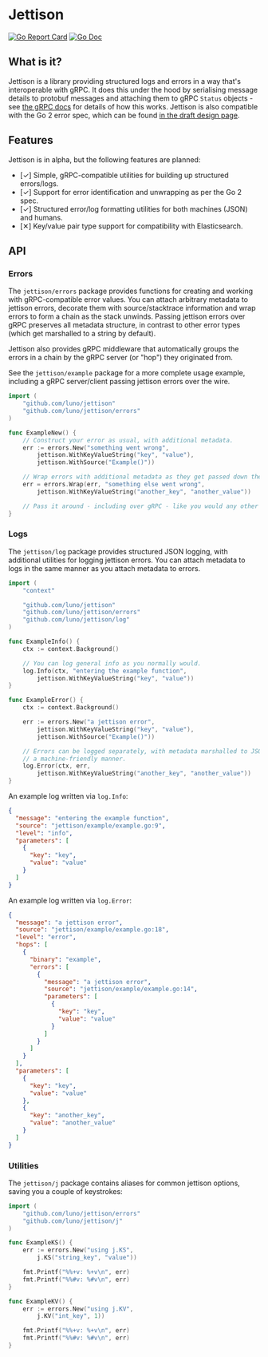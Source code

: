 # Jettison
[![Go Report Card](https://goreportcard.com/badge/github.com/luno/jettison?style=flat-square)](https://goreportcard.com/report/github.com/luno/jettison)
[![Go Doc](https://img.shields.io/badge/godoc-reference-blue.svg?style=flat-square)](http://godoc.org/github.com/luno/jettison)

## What is it?
Jettison is a library providing structured logs and errors in a way that's
interoperable with gRPC. It does this under the hood by serialising message
details to protobuf messages and attaching them to gRPC `Status` objects - 
see [the gRPC docs](https://godoc.org/google.golang.org/grpc/status) for 
details of how this works. Jettison is also compatible with the Go 2 error
spec, which can be found [in the draft design page](https://go.googlesource.com/proposal/+/master/design/go2draft.md).

## Features
Jettison is in alpha, but the following features are planned:

* [✓] Simple, gRPC-compatible utilities for building up structured errors/logs.
* [✓] Support for error identification and unwrapping as per the Go 2 spec.
* [✓] Structured error/log formatting utilities for both machines (JSON) and 
      humans.
* [✕] Key/value pair type support for compatibility with Elasticsearch.

## API
### Errors
The `jettison/errors` package provides functions for creating and working with
gRPC-compatible error values. You can attach arbitrary metadata to jettison
errors, decorate them with source/stacktrace information and wrap errors to
form a chain as the stack unwinds. Passing jettison errors over gRPC preserves 
all metadata structure, in contrast to other error types (which get marshalled 
to a string by default).

Jettison also provides gRPC middleware that automatically groups the errors 
in a chain by the gRPC server (or "hop") they originated from.

See the `jettison/example` package for a more complete usage example, including
a gRPC server/client passing jettison errors over the wire.

```GO
import (
    "github.com/luno/jettison"
    "github.com/luno/jettison/errors"
)

func ExampleNew() {
	// Construct your error as usual, with additional metadata.
	err := errors.New("something went wrong",
		jettison.WithKeyValueString("key", "value"),
		jettison.WithSource("Example()"))

	// Wrap errors with additional metadata as they get passed down the stack.
	err = errors.Wrap(err, "something else went wrong",
		jettison.WithKeyValueString("another_key", "another_value"))

	// Pass it around - including over gRPC - like you would any other error.
}
```

### Logs
The `jettison/log` package provides structured JSON logging, with additional
utilities for logging jettison errors. You can attach metadata to logs in the
same manner as you attach metadata to errors.

```GO
import (
    "context"

    "github.com/luno/jettison"
    "github.com/luno/jettison/errors"
    "github.com/luno/jettison/log"
)

func ExampleInfo() {
	ctx := context.Background()

	// You can log general info as you normally would.
	log.Info(ctx, "entering the example function",
		jettison.WithKeyValueString("key", "value"))
}

func ExampleError() {
	ctx := context.Background()

	err := errors.New("a jettison error",
		jettison.WithKeyValueString("key", "value"),
		jettison.WithSource("Example()"))

	// Errors can be logged separately, with metadata marshalled to JSON in
	// a machine-friendly manner.
	log.Error(ctx, err,
		jettison.WithKeyValueString("another_key", "another_value"))
}
```

An example log written via `log.Info`:
```JSON
{
  "message": "entering the example function",
  "source": "jettison/example/example.go:9",
  "level": "info",
  "parameters": [
    {
      "key": "key",
      "value": "value"
    }
  ]
}
```

An example log written via `log.Error`:
```JSON
{
  "message": "a jettison error",
  "source": "jettison/example/example.go:18",
  "level": "error",
  "hops": [
    {
      "binary": "example",
      "errors": [
        {
          "message": "a jettison error",
          "source": "jettison/example/example.go:14",
          "parameters": [
            {
              "key": "key",
              "value": "value"
            }
          ]
        }
      ]
    }
  ],
  "parameters": [
    {
      "key": "key",
      "value": "value"
    },
    {
      "key": "another_key",
      "value": "another_value"
    }
  ]
}
```

### Utilities
The `jettison/j` package contains aliases for common jettison options,
saving you a couple of keystrokes:

```GO
import (
    "github.com/luno/jettison/errors"
    "github.com/luno/jettison/j"
)

func ExampleKS() {
	err := errors.New("using j.KS",
		j.KS("string_key", "value"))

	fmt.Printf("%%+v: %+v\n", err)
	fmt.Printf("%%#v: %#v\n", err)
}

func ExampleKV() {
	err := errors.New("using j.KV",
		j.KV("int_key", 1))

	fmt.Printf("%%+v: %+v\n", err)
	fmt.Printf("%%#v: %#v\n", err)
}
```
